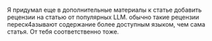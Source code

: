 Я придумал еще в дополнительные материалы к статье добавить рецензии на статью от популярных LLM. обычно такие рецензии переск4азывают содержание более доступным языком, чем сама статья. От тебя соответственно тоже. 